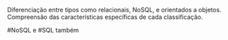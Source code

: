 Diferenciação entre tipos como relacionais, NoSQL, e orientados a objetos.
Compreensão das características específicas de cada classificação.

#NoSQL
e
#SQL também
